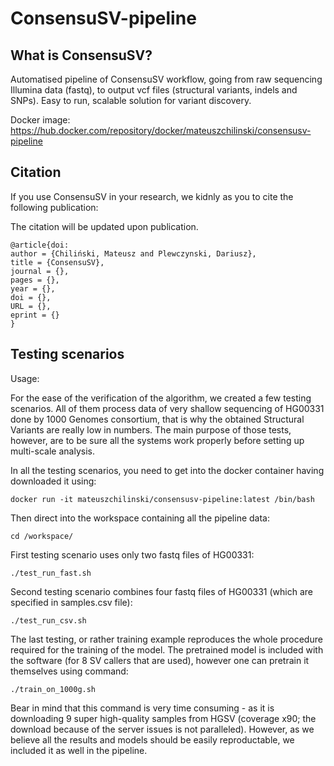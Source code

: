 # ConsensuSV-pipeline

## What is ConsensuSV?

Automatised pipeline of ConsensuSV workflow, going from raw sequencing Illumina data (fastq), to output vcf files (structural variants, indels and SNPs). Easy to run, scalable solution for variant discovery.

Docker image: https://hub.docker.com/repository/docker/mateuszchilinski/consensusv-pipeline

## Citation

If you use ConsensuSV in your research, we kidnly as you to cite the following publication:

The citation will be updated upon publication.

```
@article{doi:
author = {Chiliński, Mateusz and Plewczynski, Dariusz},
title = {ConsensuSV},
journal = {},
pages = {},
year = {},
doi = {},
URL = {},
eprint = {}
}
```

## Testing scenarios

Usage:

For the ease of the verification of the algorithm, we created a few testing scenarios. All of them process data of very shallow sequencing of HG00331 done by 1000 Genomes consortium, that is why the obtained Structural Variants are really low in numbers. The main purpose of those tests, however, are to be sure all the systems work properly before setting up multi-scale analysis.

In all the testing scenarios, you need to get into the docker container having downloaded it using:

```shell
docker run -it mateuszchilinski/consensusv-pipeline:latest /bin/bash
```

Then direct into the workspace containing all the pipeline data:

```shell
cd /workspace/
```

First testing scenario uses only two fastq files of HG00331:

```shell
./test_run_fast.sh
```

Second testing scenario combines four fastq files of HG00331 (which are specified in samples.csv file):

```shell
./test_run_csv.sh
```

The last testing, or rather training example reproduces the whole procedure required for the training of the model. The pretrained model is included with the software (for 8 SV callers that are used), however one can pretrain it themselves using command:

```shell
./train_on_1000g.sh
```

Bear in mind that this command is very time consuming - as it is downloading 9 super high-quality samples from HGSV (coverage x90; the download because of the server issues is not paralleled). However, as we believe all the results and models should be easily reproductable, we included it as well in the pipeline.

